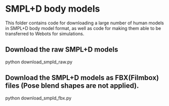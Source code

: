 # SMPL+D body models

This folder contains code for downloading a large number of human models in SMPL+D body model format, as well as code for making them able to be transferred to Webots for simulations.

## Download the raw SMPL+D models
python download_smpld_raw.py

## Download the SMPL+D models as FBX(Filmbox) files (Pose blend shapes are not applied).
python download_smpld_fbx.py
